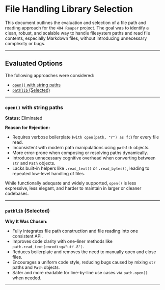 # File Handling Library Selection

This document outlines the evaluation and selection of a file path and reading approach for the `404 Reaper` project. The goal was to identify a clean, robust, and scalable way to handle filesystem paths and read file contents, especially Markdown files, without introducing unnecessary complexity or bugs.

---

## Evaluated Options

The following approaches were considered:

+ [`open()` with string paths](#open-with-string-paths)
+ [`pathlib` (Selected)](#pathlib-selected)

---

### `open()` with string paths

**Status:** Eliminated

**Reason for Rejection:**

+ Requires verbose boilerplate (`with open(path, "r") as f:`) for every file read.
+ Inconsistent with modern path manipulations using `pathlib` objects.
+ More error-prone when composing or resolving paths dynamically.
+ Introduces unnecessary cognitive overhead when converting between `str` and `Path` objects.
+ Lacks built-in helpers like `.read_text()` or `.read_bytes()`, leading to repeated low-level handling of files.

While functionally adequate and widely supported, `open()` is less expressive, less elegant, and harder to maintain in larger or cleaner codebases.

---

### `pathlib` (Selected)

**Why It Was Chosen:**

+ Fully integrates file path construction and file reading into one consistent API.
+ Improves code clarity with one-liner methods like `path.read_text(encoding="utf-8")`.
+ Reduces boilerplate and removes the need to manually open and close files.
+ Encourages a uniform code style, reducing bugs caused by mixing `str` paths and `Path` objects.
+ Safer and more readable for line-by-line use cases via `path.open()` when needed.

---

